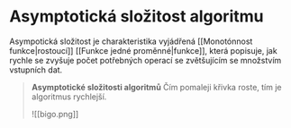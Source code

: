 # Asymptotická složitost algoritmu
Asympotická složitost je charakteristika vyjádřená [[Monotónnost funkce|rostoucí]] [[Funkce jedné proměnné|funkce]], která popisuje, jak rychle se zvyšuje počet potřebných operací se zvětšujícím se množstvím vstupních dat.

>**Asymptotické složitosti algoritmů**
>Čím pomaleji křivka roste, tím je algoritmus rychlejší.
>
>![[bigo.png]]